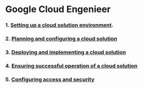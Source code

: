 # Google Cloud Engenieer

### 1. [Setting up a cloud solution environment](1.md).

### 2. [Planning and configuring a cloud solution](2.md)

### 3. [Deploying and implementing a cloud solution](3.md)

### 4. [Ensuring successful operation of a cloud solution](4.md)

### 5. [Configuring access and security](5.md)
